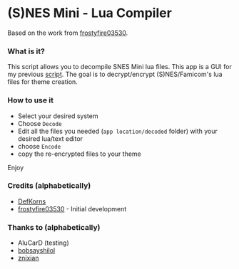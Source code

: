 # (S)NES Mini - Lua Compiler
Based on the work from [frostyfire03530](https://github.com/frostyfire03530).

### **What is it?**
This script allows you to decompile SNES Mini lua files.
This app is a GUI for my previous [script](https://github.com/DefKorns/classic-mini-lua-decompiler). The goal is to decrypt/encrypt (S)NES/Famicom's lua files for theme creation.

### **How to use it**
- Select your desired system
- Choose `Decode`
- Edit all the files you needed (`app location/decoded` folder) with your desired lua/text editor
- choose `Encode`
- copy the re-encrypted files to your theme

Enjoy

### Credits (alphabetically)
- [DefKorns](https://github.com/DefKorns)
- [frostyfire03530](https://github.com/frostyfire03530) - Initial development 

### Thanks to (alphabetically)
- AluCarD (testing)
- [bobsayshilol](https://github.com/bobsayshilol/)
- [znixian](https://gitlab.com/znixian)
